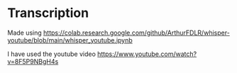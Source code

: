 
# Transcription

Made using 
https://colab.research.google.com/github/ArthurFDLR/whisper-youtube/blob/main/whisper_youtube.ipynb

I have used the youtube video https://www.youtube.com/watch?v=8F5P9NBgH4s
